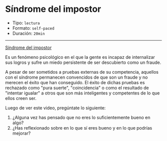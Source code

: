 # Síndrome del impostor

* Tipo: `lectura`
* Formato: `self-paced`
* Duración: `20min`

***

[Síndrome del impostor](https://vimeo.com/368362316)

Es un fenómeno psicológico en el que la gente es incapaz de internalizar sus
logros y sufre un miedo persistente de ser descubierto como un fraude.

A pesar de ser sometidos a pruebas externas de su competencia, aquellos
con el síndrome permanecen convencidos de que son un fraude y no merecen el
éxito que han conseguido. El éxito de dichas pruebas es rechazado como
"pura suerte", "coincidencia" o como el resultado de "intentar igualar" a
otros que son más inteligentes y competentes de lo que ellos creen ser.

Luego de ver este video, pregúntate lo siguiente:
1. ¿Alguna vez has pensado que no eres lo suficientemente bueno en algo?
2. ¿Has reflexionado sobre en lo que sí eres bueno y en lo que podrías mejorar?
